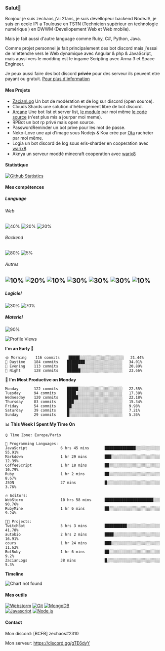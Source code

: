 ### Salut👋 

Bonjour je suis zechaos,j'ai 21ans, je suis dévellopeur backend NodeJS, je suis en ecole IPI a Toulouse en TSTN (Technicien supérieur en technologie numérique ) en DWWM (Devellopement Web et Web mobile).

Mais je fait aussi d'autre language comme Ruby, C#, Python, Java.

Comme projet personnel je fait principalement des bot discord mais j'essai de m'ettendre vers le Web dynamique avec Angular & php & JavaScript, mais aussi vers le modding est le ingame Scripting avec Arma 3 et Space Engineer.

Je peux aussi faire des bot discord **privée** pour des serveur ils peuvent etre payant ou gratuit. [Pour plus d'information](https://github.com/zechaos031/zechaos031/blob/master/info/CustomBot.md)

#### Mes Projets
  - [ZacianLog](https://github.com/zechaos031/ZacianLogs) Un bot de modération et de log sur discord (open source).
  - Clouds Shards une solution d'hébergement libre de bot discord.
  - [Arcane](https://arcane-center.xyz/) Une bot list et server list, [le module](https://www.npmjs.com/package/abcapi) par moi même [le code source](https://github.com/Arcane-Bot-Center/abcAPI) (n'est plus mis a jourpar moi meme).
  - RPBot un bot rp privé mais open source.
  - PasswordReminder un bot prive pour les mot de passe.
  - Neko-Love une api d'image sous Nodejs & Koa crée par [Ota](https://github.com/Steven-Debande) racheter par moi même.
  - Logia un bot discord de log sous eris-sharder en cooperation avec [warix8](https://github.com/warix8).
  - Aknya un serveur moddé minecraft cooperation avec [warix8](https://github.com/warix8)

#### Statistique


[![Github Statistics](https://github-readme-stats.vercel.app/api?username=zechaos031&theme=radical)](https://github.com/anuraghazra/github-readme-stats)


#### Mes compétences

##### Language
###### Web
![40%](https://progress-bar.dev/40?title=JavaScript) ![20%](https://progress-bar.dev/20?title=HTML) ![20%](https://progress-bar.dev/20?title=CSS)

###### Backend
![80%](https://progress-bar.dev/80?title=NodeJS) ![5%](https://progress-bar.dev/5?title=PHP) 




###### Autres
![10%](https://progress-bar.dev/10?title=Ruby) ![20%](https://progress-bar.dev/20?title=Python) ![10%](https://progress-bar.dev/10?title=C\#) ![30%](https://progress-bar.dev/30?title=TypeScript) ![30%](https://progress-bar.dev/30?title=Deno) ![30%](https://progress-bar.dev/30?title=CoffeeScript) ![10%](https://progress-bar.dev/10?title=Lua)
--

##### Logiciel

![30%](https://progress-bar.dev/30?title=Linux) ![70%](https://progress-bar.dev/70?title=Windows)

##### Materiel

![90%](https://progress-bar.dev/90?title=Hardware)


<!--START_SECTION:waka-->
![Profile Views](http://img.shields.io/badge/Profile%20Views-32-blue)

**I'm an Early 🐤** 

```text
🌞 Morning    116 commits    █████░░░░░░░░░░░░░░░░░░░░   21.44% 
🌆 Daytime    184 commits    ████████░░░░░░░░░░░░░░░░░   34.01% 
🌃 Evening    113 commits    █████░░░░░░░░░░░░░░░░░░░░   20.89% 
🌙 Night      128 commits    ██████░░░░░░░░░░░░░░░░░░░   23.66%

```
📅 **I'm Most Productive on Monday** 

```text
Monday       122 commits    █████░░░░░░░░░░░░░░░░░░░░   22.55% 
Tuesday      94 commits     ████░░░░░░░░░░░░░░░░░░░░░   17.38% 
Wednesday    120 commits    █████░░░░░░░░░░░░░░░░░░░░   22.18% 
Thursday     83 commits     ███░░░░░░░░░░░░░░░░░░░░░░   15.34% 
Friday       54 commits     ██░░░░░░░░░░░░░░░░░░░░░░░   9.98% 
Saturday     39 commits     █░░░░░░░░░░░░░░░░░░░░░░░░   7.21% 
Sunday       29 commits     █░░░░░░░░░░░░░░░░░░░░░░░░   5.36%

```


📊 **This Week I Spent My Time On** 

```text
⌚︎ Time Zone: Europe/Paris

💬 Programming Languages: 
JavaScript               6 hrs 45 mins       ██████████████░░░░░░░░░░░   55.91% 
Markdown                 1 hr 29 mins        ███░░░░░░░░░░░░░░░░░░░░░░   12.39% 
CoffeeScript             1 hr 18 mins        ██░░░░░░░░░░░░░░░░░░░░░░░   10.79% 
Ruby                     1 hr 2 mins         ██░░░░░░░░░░░░░░░░░░░░░░░   8.67% 
JSON                     27 mins             █░░░░░░░░░░░░░░░░░░░░░░░░   3.76%

🔥 Editors: 
WebStorm                 10 hrs 58 mins      ██████████████████████░░░   90.76% 
RubyMine                 1 hr 6 mins         ██░░░░░░░░░░░░░░░░░░░░░░░   9.24%

🐱‍💻 Projects: 
TwitchBot                5 hrs 3 mins        ██████████░░░░░░░░░░░░░░░   41.78% 
autobio                  2 hrs 2 mins        ████░░░░░░░░░░░░░░░░░░░░░   16.91% 
cours                    1 hr 24 mins        ███░░░░░░░░░░░░░░░░░░░░░░   11.62% 
BotRuby                  1 hr 6 mins         ██░░░░░░░░░░░░░░░░░░░░░░░   9.2% 
ZacianLogs               38 mins             █░░░░░░░░░░░░░░░░░░░░░░░░   5.3%

```

**Timeline**

![Chart not found](https://github.com/zechaos031/zechaos031/blob/master/charts/bar_graph.png) 


<!--END_SECTION:waka-->

#### Mes outils
[![Webstorm](https://img.shields.io/badge/Webstrom-007acc?style=for-the-badge&logo=JetBrains&logoColor=white)](https://www.jetbrains.com/)
[![Git](https://img.shields.io/badge/Git-f05032?style=for-the-badge&logo=git&logoColor=white)](https://git-scm.com/)
[![MongoDB](https://img.shields.io/badge/MongoDB-47a248?style=for-the-badge&logo=mongodb&logoColor=white)](https://www.mongodb.com/)    
[![Javascript](https://img.shields.io/badge/Javascript-f7df1e?style=for-the-badge&logo=javascript&logoColor=white)](https://developer.mozilla.org/en-US/docs/Web/JavaScript)
[![Node.js](https://img.shields.io/badge/Node.js-339933?style=for-the-badge&logo=node.js&logoColor=white)](https://nodejs.org/en/)

#### Contact
Mon discord: [BCFB] zechaos#2310

Mon serveur: https://discord.gg/gTE6dyY
